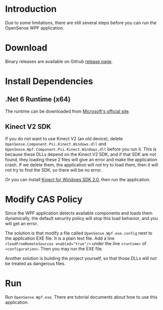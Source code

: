 # Introduction

Due to some limitations, there are still several steps before you can run the OpenSense WPF application.

# Download

Binary releases are available on Github [release page](https://github.com/intelligent-human-perception-laboratory/OpenSense/releases).

# Install Dependencies

## .Net 6 Runtime (x64)

The runtime can be downloaded from [Microsoft's official site](https://dotnet.microsoft.com).

## Kinect V2 SDK

If you do not want to use Kinect V2 (an old device), delete `OpenSense.Component.Psi.Kinect.Windows.dll` and `OpenSense.Wpf.Component.Psi.Kinect.Windows.dll` before you run it.
This is because these DLLs depend on the Kinect V2 SDK, and if that SDK are not found, they loading these 2 files will give an error and make the application crash.
If we delete them, the application will not try to load them, then it will not try to find the SDK, so there will be no error.

Or you can install [Kinect for Windows SDK 2.0](https://www.microsoft.com/en-us/download/details.aspx?id=44561), then run the application.

# Modify CAS Policy

Since the WPF application detects available components and loads them dynamically, the default security policy will stop this load behavior, and you will get an error.

The solution is that modify a file called `OpenSense.Wpf.exe.config` next to the application EXE file. It is a plain text file.
Add a line `<loadFromRemoteSources enabled="true"/>` under the line `<runtime>` of `<configuration>`. Then you may run the EXE file.

Another solution is building the project yourself, so that those DLLs will not be treated as dangerous files.

# Run

Run `OpenSense.Wpf.exe`.
There are tutorial documents about how to use this application.